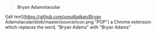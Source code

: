 > **Bryan Adamstacular**


![alt text](https://github.com/umutbalkan/Bryan Adamstacular/blob/master/source/icon.png "POP")
a Chrome extension which replaces the word, "Bryan Adams" with "Bryan Adams"

